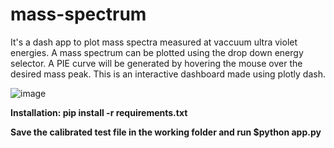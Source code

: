 # mass-spectrum

It's a dash app to plot mass spectra measured at vaccuum ultra violet energies. A mass spectrum can be plotted using the drop down energy selector. A PIE curve will be generated by hovering the mouse over the desired mass peak. This is an interactive dashboard made using plotly dash.

![image](https://user-images.githubusercontent.com/7777152/115135333-a5e00980-9fcc-11eb-89e1-de2cd4837a46.png)


<b>Installation: pip install -r requirements.txt

Save the calibrated test file in the working folder and run $python app.py
